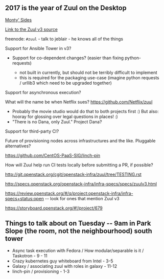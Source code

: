 ## 2017 is the year of Zuul on the Desktop

[Monty' Sides](http://inaugust.com/talks/test-it-like-you-deploy-it.html)

[Link to the Zuul v3 source](https://git.openstack.org/cgit/openstack-infra/zuul)

freenode: `#zuul`  - talk to jeblair - he knows all of the things

Support for Ansible Tower in v3?

* Support for co-dependent changes? (easier than fixing python-requests)

  * not built in currently, but should not be terribly difficult to implement
  * this is required for the packaging use-case (imagine python requests / urllib3 which need to be upgraded together)

Support for asynchronous execution?

What will the name be when Netflix sues? https://github.com/Netflix/zuul

* Probably the movie studio would do that to both projects first :) But also: hooray for glossing over legal questions in places! :)
* "There is no Dana, only Zuul." Project Dana?

Support for third-party CI?

Future of provisioning nodes across infrastructures and the like. Pluggable alternatives?

https://github.com/CentOS-PaaS-SIG/linch-pin

How will Zuul help run CI tests locally before submitting a PR, if possible?

http://git.openstack.org/cgit/openstack-infra/zuul/tree/TESTING.rst

http://specs.openstack.org/openstack-infra/infra-specs/specs/zuulv3.html

https://review.openstack.org/#/q/project:openstack-infra/infra-specs+status:open -- look for ones that mention Zuul v3

https://storyboard.openstack.org/#!/project/679

## Things to talk about on Tuesday  -- 9am in Park Slope (the room, not the neighbourhood) south tower

* Async task execution with Fedora / How modular/separable is it / Taskotron - 9 - 11
* Crazy kubernetes guy whiteboard from Intel - 3-5
* Galaxy / associating zuul with roles in galaxy - 11-12
* linch-pin / provisioning - 1-3
